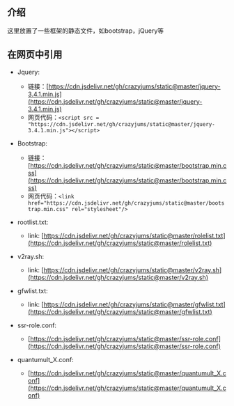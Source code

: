 ## 介绍
这里放置了一些框架的静态文件，如bootstrap，jQuery等

## 在网页中引用
- Jquery:
  - 链接：[https://cdn.jsdelivr.net/gh/crazyjums/static@master/jquery-3.4.1.min.js](https://cdn.jsdelivr.net/gh/crazyjums/static@master/jquery-3.4.1.min.js)
  - 网页代码：`<script src = "https://cdn.jsdelivr.net/gh/crazyjums/static@master/jquery-3.4.1.min.js"></script>`
- Bootstrap:
  - 链接：[https://cdn.jsdelivr.net/gh/crazyjums/static@master/bootstrap.min.css](https://cdn.jsdelivr.net/gh/crazyjums/static@master/bootstrap.min.css)
  - 网页代码：`<link href="https://cdn.jsdelivr.net/gh/crazyjums/static@master/bootstrap.min.css" rel="stylesheet"/>`
- rootlist.txt:
  - link: [https://cdn.jsdelivr.net/gh/crazyjums/static@master/rolelist.txt](https://cdn.jsdelivr.net/gh/crazyjums/static@master/rolelist.txt)

- v2ray.sh:
  - link: [https://cdn.jsdelivr.net/gh/crazyjums/static@master/v2ray.sh](https://cdn.jsdelivr.net/gh/crazyjums/static@master/v2ray.sh)
- gfwlist.txt:
  - link: [https://cdn.jsdelivr.net/gh/crazyjums/static@master/gfwlist.txt](https://cdn.jsdelivr.net/gh/crazyjums/static@master/gfwlist.txt)
- ssr-role.conf:
  - [https://cdn.jsdelivr.net/gh/crazyjums/static@master/ssr-role.conf](https://cdn.jsdelivr.net/gh/crazyjums/static@master/ssr-role.conf)
- quantumult_X.conf:
  - [https://cdn.jsdelivr.net/gh/crazyjums/static@master/quantumult_X.conf](https://cdn.jsdelivr.net/gh/crazyjums/static@master/quantumult_X.conf)
